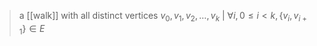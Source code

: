 >a [[walk]] with all distinct vertices $v_0,v_1,v_2,\dots,v_k$ | $\forall i, 0\leq i <k, \{v_i, v_{i+1}\} \in E$ 
